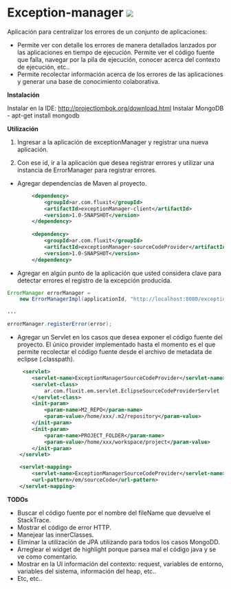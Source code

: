 Exception-manager [![](https://api.travis-ci.org/fluxitsoft/exception-manager.png?branch=master)](http://travis-ci.org/fluxitsoft/exception-manager) 
=====================

Aplicación para centralizar los errores de un conjunto de aplicaciones:
* Permite ver con detalle los errores de manera detallados lanzados por las aplicaciones en tiempo de ejecución. Permite ver el código fuente que falla, navegar por la pila de ejecución, conocer acerca del contexto de ejecución, etc..
* Permite recolectar información acerca de los errores de las aplicaciones y generar una base de conocimiento colaborativa.

**Instalación**

Instalar en la IDE: http://projectlombok.org/download.html
Instalar MongoDB - apt-get install mongodb


**Utilización**

1. Ingresar a la aplicación de exceptionManager y registrar una nueva aplicación.

2. Con ese id, ir a la aplicación que desea registrar errores y utilizar una instancia de ErrorManager para registrar errores.

* Agregar dependencias de Maven al proyecto.
```xml
		<dependency>
			<groupId>ar.com.fluxit</groupId>
			<artifactId>exceptionManager-client</artifactId>
			<version>1.0-SNAPSHOT</version>
		</dependency>
		
		<dependency>
			<groupId>ar.com.fluxit</groupId>
			<artifactId>exceptionManager-sourceCodeProvider</artifactId>
			<version>1.0-SNAPSHOT</version>
		</dependency>
```
* Agregar en algún punto de la aplicación que usted considera clave para detectar errores el registro de la excepción producida.

```java
ErrorManager errorManager = 
	new ErrorManagerImpl(applicationId, "http://localhost:8080/exceptionManager-backend/registerError");

...

errorManager.registerError(error);
```

* Agregar un Servlet en los casos que desea exponer el código fuente del proyecto. El único provider implementado hasta el momento es el que permite recolectar el código fuente desde el archivo de metadata de eclipse (.classpath).
```xml
     <servlet>
		<servlet-name>ExceptionManagerSourceCodeProvider</servlet-name>
        <servlet-class>
            ar.com.fluxit.em.servlet.EclipseSourceCodeProviderServlet
        </servlet-class>
        <init-param>
       		<param-name>M2_REPO</param-name>
        	<param-value>/home/xxx/.m2/repository</param-value>
        </init-param>
        <init-param>
       		<param-name>PROJECT_FOLDER</param-name>
        	<param-value>/home/xxx/workspace/project</param-value>
        </init-param>
	</servlet>

	<servlet-mapping>
        <servlet-name>ExceptionManagerSourceCodeProvider</servlet-name>
        <url-pattern>/em/sourceCode</url-pattern>
    </servlet-mapping>
```

**TODOs**

* Buscar el código fuente por el nombre del fileName que devuelve el StackTrace.
* Mostrar el código de error HTTP.
* Manejear las innerClasses.
* Eliminar la utilización de JPA utilizando para todos los casos MongoDD.
* Arreglear el widget de highlight porque parsea mal el código java y se ve como comentario.
* Mostrar en la UI información del contexto: request, variables de entorno, variables del sistema, información del heap, etc..
* Etc, etc..
